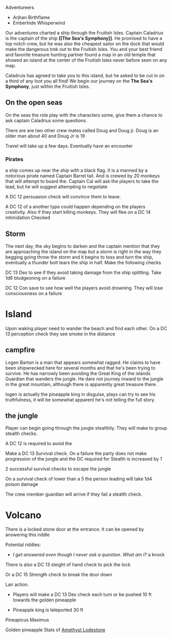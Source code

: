 Adventureers
- Arjhan Birthflame
- Emberhide Whisperwind


Our adventures charted a ship through the Fruitish Isles. Captain Caladrius is the captain of the ship **[[The Sea's Symphony]]**. He promised to have a top notch crew, but he was also the cheapest sailor on the dock that would make the dangerous trek out to the Fruitish Isles. You and your best friend and favorite treasure hunting partner found a map in an old temple that showed an island at the center of the Fruitish Isles never before seen on any map. 

Caladruis has agreed to take you to this island, but he asked to be cut in on a third of any loot you all find! We begin our journey on the **The Sea's Symphony**, just within the Fruitish Isles. 

## On the open seas

On the seas the role play with the characters some, give them a chance to ask captain Caladrius some questions. 

There are are two other crew mates called Doug and Doug jr. Doug is an older man about 40 and Doug Jr is 19 

Travel will take up a few days. Eventually have an encounter 


### Pirates
a ship comes up near the ship with a black flag. It is a manned by a notorious pirate named Captain Barrel tail. And is crewed by 20 monkeys that will attempt to board the. Captain Cal will ask the players to take the lead, but he will suggest attempting to negotiate

A DC 12 persuasion check will convince them to leave. 

A DC 12 of a another type could happen depending on the players creativity. Also if they start killing monkeys. They will flee on a DC 14 intimidation Checked
## Storm 
The next day, the sky begins to darken and the captain mention that they are approaching the island on the map but a storm is right in the way  they begging going throw the storm and it begins to toss and turn the ship, eventually a thunder bolt tears the ship in half. Make the following checks 

DC 13 Dex to see if they avoid taking damage from the ship splitting. Take 1d6 bludgeoning on a failure 

DC 12 Con save to see how well the players avoid drowning. They will lose consciousness on a failure


# Island

Upon waking player need to wander the beach and find each other. On a DC 13 perception check they see smoke in the distance 

## campfire
 Logen Barton is a man that appears somewhat ragged. He claims to have been shipwrecked here for several months and that he's been trying to survive. He has narrowly been avoiding the Great King of the islands Guardian that wanders the jungle. He dare not journey inward to the jungle in the great mountain, although there is apparently great treasure there.

logen is actually the pineapple king in disguise, plays can try to see his truthfulness, it will be somewhat apparent he's not telling the full story.

## the jungle 

Player can begin going through the jungle stealthily. They will make to group stealth checks. 

A DC 12 is required to avoid the 

Make a DC 13 Survival check. On a failure the party does not make progression of the jungle and the DC required for Stealth is increased by 1

2 successful survival checks to escape the jungle 

On a survival check of lower than a 5 the person leading will take 1d4 poison damage

The crew member guardian will arrive if they fail a stealth check.


# Volcano 
There is a locked stone door at the entrance. It can be opened by answering this riddle

Potential riddles:
- _I get answered even though I never ask a question. What am I?_ a knock 




There is also a DC 13 sleight of hand check to pick the lock

Or a DC 15 Strength check to break the door down


Lair action. 

- Players will make a DC 13 Dex check each turn or be pushed 10 ft towards the golden pineapple

- Pineapple king is teleported 30 ft 







Pineapicus Maximus



Golden pineapple
Stats of [Amethyst Lodestone](https://www.dndbeyond.com/magic-items/4047183-amethyst-lodestone)
